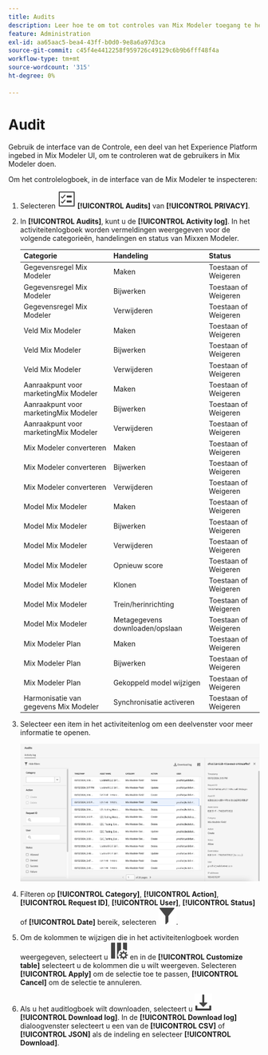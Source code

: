 ```yaml
---
title: Audits
description: Leer hoe te om tot controles van Mix Modeler toegang te hebben.
feature: Administration
exl-id: aa65aac5-bea4-43ff-b0d0-9e8a6a97d3ca
source-git-commit: c45f4e4412258f959726c49129c6b9b6fff48f4a
workflow-type: tm+mt
source-wordcount: '315'
ht-degree: 0%

---
```


# Audit

Gebruik de interface van de Controle, een deel van het Experience Platform ingebed in Mix Modeler UI, om te controleren wat de gebruikers in Mix Modeler doen.

Om het controlelogboek, in de interface van de Mix Modeler te inspecteren:

1. Selecteren ![Taaklijst](/help/assets/icons/TaskList.svg) **[!UICONTROL Audits]** van **[!UICONTROL PRIVACY]**.

1. In **[!UICONTROL Audits]**, kunt u de **[!UICONTROL Activity log]**. In het activiteitenlogboek worden vermeldingen weergegeven voor de volgende categorieën, handelingen en status van Mixxen Modeler.

   | Categorie | Handeling | Status |
   |---|---|---|
   | Gegevensregel Mix Modeler | Maken | Toestaan of Weigeren |
   | Gegevensregel Mix Modeler | Bijwerken | Toestaan of Weigeren |
   | Gegevensregel Mix Modeler | Verwijderen | Toestaan of Weigeren |
   | Veld Mix Modeler | Maken | Toestaan of Weigeren |
   | Veld Mix Modeler | Bijwerken | Toestaan of Weigeren |
   | Veld Mix Modeler | Verwijderen | Toestaan of Weigeren |
   | Aanraakpunt voor marketingMix Modeler | Maken | Toestaan of Weigeren |
   | Aanraakpunt voor marketingMix Modeler | Bijwerken | Toestaan of Weigeren |
   | Aanraakpunt voor marketingMix Modeler | Verwijderen | Toestaan of Weigeren |
   | Mix Modeler converteren | Maken | Toestaan of Weigeren |
   | Mix Modeler converteren | Bijwerken | Toestaan of Weigeren |
   | Mix Modeler converteren | Verwijderen | Toestaan of Weigeren |
   | Model Mix Modeler | Maken | Toestaan of Weigeren |
   | Model Mix Modeler | Bijwerken | Toestaan of Weigeren |
   | Model Mix Modeler | Verwijderen | Toestaan of Weigeren |
   | Model Mix Modeler | Opnieuw score | Toestaan of Weigeren |
   | Model Mix Modeler | Klonen | Toestaan of Weigeren |
   | Model Mix Modeler | Trein/herinrichting | Toestaan of Weigeren |
   | Model Mix Modeler | Metagegevens downloaden/opslaan | Toestaan of Weigeren |
   | Mix Modeler Plan | Maken | Toestaan of Weigeren |
   | Mix Modeler Plan | Bijwerken | Toestaan of Weigeren |
   | Mix Modeler Plan | Gekoppeld model wijzigen | Toestaan of Weigeren |
   | Harmonisatie van gegevens Mix Modeler | Synchronisatie activeren | Toestaan of Weigeren |


1. Selecteer een item in het activiteitenlog om een deelvenster voor meer informatie te openen.

   ![Mix Modeler Audit](/help/assets/mix-modeler-audit.png)

1. Filteren op **[!UICONTROL Category]**, **[!UICONTROL Action]**, **[!UICONTROL Request ID]**, **[!UICONTROL User]**, **[!UICONTROL Status]** of **[!UICONTROL Date]** bereik, selecteren ![Filter](/help/assets/icons/Filter.svg).

1. Om de kolommen te wijzigen die in het activiteitenlogboek worden weergegeven, selecteert u ![Kolommen](/help/assets/icons/ColumnSetting.svg) en in de **[!UICONTROL Customize table]** selecteert u de kolommen die u wilt weergeven. Selecteren **[!UICONTROL Apply]** om de selectie toe te passen, **[!UICONTROL Cancel]** om de selectie te annuleren.

1. Als u het auditlogboek wilt downloaden, selecteert u ![Downloaden](/help/assets/icons/Download.svg) **[!UICONTROL Download log]**. In de **[!UICONTROL Download log]** dialoogvenster selecteert u een van de **[!UICONTROL CSV]** of **[!UICONTROL JSON]** als de indeling en selecteer **[!UICONTROL Download]**.

